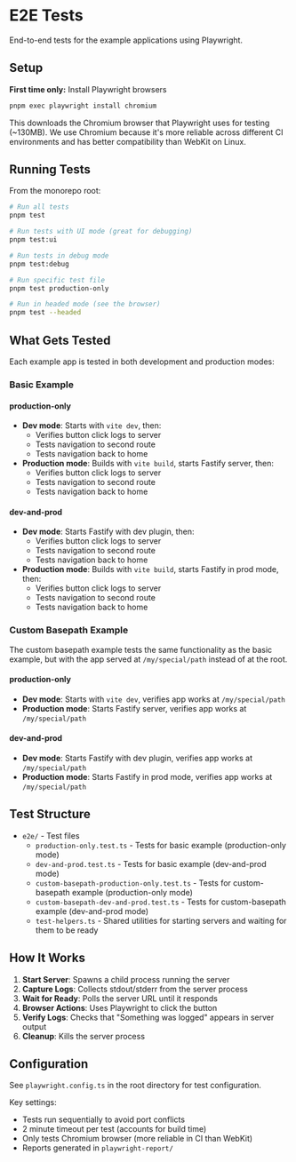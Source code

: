 # E2E Tests

End-to-end tests for the example applications using Playwright.

## Setup

**First time only:** Install Playwright browsers

```bash
pnpm exec playwright install chromium
```

This downloads the Chromium browser that Playwright uses for testing (~130MB). We use Chromium because it's more reliable across different CI environments and has better compatibility than WebKit on Linux.

## Running Tests

From the monorepo root:

```bash
# Run all tests
pnpm test

# Run tests with UI mode (great for debugging)
pnpm test:ui

# Run tests in debug mode
pnpm test:debug

# Run specific test file
pnpm test production-only

# Run in headed mode (see the browser)
pnpm test --headed
```

## What Gets Tested

Each example app is tested in both development and production modes:

### Basic Example

#### production-only
- **Dev mode**: Starts with `vite dev`, then:
  - Verifies button click logs to server
  - Tests navigation to second route
  - Tests navigation back to home
- **Production mode**: Builds with `vite build`, starts Fastify server, then:
  - Verifies button click logs to server
  - Tests navigation to second route
  - Tests navigation back to home

#### dev-and-prod
- **Dev mode**: Starts Fastify with dev plugin, then:
  - Verifies button click logs to server
  - Tests navigation to second route
  - Tests navigation back to home
- **Production mode**: Builds with `vite build`, starts Fastify in prod mode, then:
  - Verifies button click logs to server
  - Tests navigation to second route
  - Tests navigation back to home

### Custom Basepath Example

The custom basepath example tests the same functionality as the basic example, but with the app served at `/my/special/path` instead of at the root.

#### production-only
- **Dev mode**: Starts with `vite dev`, verifies app works at `/my/special/path`
- **Production mode**: Starts Fastify server, verifies app works at `/my/special/path`

#### dev-and-prod
- **Dev mode**: Starts Fastify with dev plugin, verifies app works at `/my/special/path`
- **Production mode**: Starts Fastify in prod mode, verifies app works at `/my/special/path`

## Test Structure

- `e2e/` - Test files
  - `production-only.test.ts` - Tests for basic example (production-only mode)
  - `dev-and-prod.test.ts` - Tests for basic example (dev-and-prod mode)
  - `custom-basepath-production-only.test.ts` - Tests for custom-basepath example (production-only mode)
  - `custom-basepath-dev-and-prod.test.ts` - Tests for custom-basepath example (dev-and-prod mode)
  - `test-helpers.ts` - Shared utilities for starting servers and waiting for them to be ready

## How It Works

1. **Start Server**: Spawns a child process running the server
2. **Capture Logs**: Collects stdout/stderr from the server process
3. **Wait for Ready**: Polls the server URL until it responds
4. **Browser Actions**: Uses Playwright to click the button
5. **Verify Logs**: Checks that "Something was logged" appears in server output
6. **Cleanup**: Kills the server process

## Configuration

See `playwright.config.ts` in the root directory for test configuration.

Key settings:
- Tests run sequentially to avoid port conflicts
- 2 minute timeout per test (accounts for build time)
- Only tests Chromium browser (more reliable in CI than WebKit)
- Reports generated in `playwright-report/`

